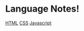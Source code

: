 <!-- TITLE: Language Notes -->
<!-- SUBTITLE: Notes and Tips on our Various Languages -->

# Language Notes!
[HTML](language-notes/html)
[CSS](language-notes/css)
[Javascript](language-notes/javascript)

